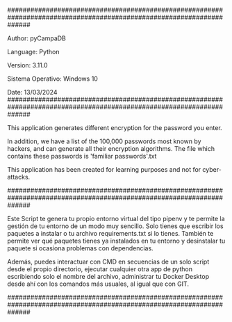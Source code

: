 ######################################################################################################################

Author: pyCampaDB

Language: Python

Version: 3.11.0

Sistema Operativo: Windows 10

Date: 13/03/2024 ######################################################################################################################

This application generates different encryption for the password you enter.

In addition, we have a list of the 100,000 passwords most known by hackers, 
and can generate all their encryption algorithms. The file which contains these passwords is 'familiar passwords'.txt

This application has been created for learning purposes and not for cyber-attacks.

######################################################################################################################

Este Script te genera tu propio entorno virtual del tipo pipenv y te permite la gestión de tu entorno de un modo muy
sencillo. Solo tienes que escribir los paquetes a instalar o tu archivo requirements.txt si lo tienes. También te permite ver
qué paquetes tienes ya instalados en tu entorno y desinstalar tu paquete si ocasiona problemas con dependencias.

Además, puedes interactuar con CMD en secuencias de un solo script desde el propio directorio, ejecutar cualquier otra app
de python escribiendo solo el nombre del archivo, administrar tu Docker Desktop desde ahí con los comandos más usuales, al 
igual que con GIT.

######################################################################################################################
